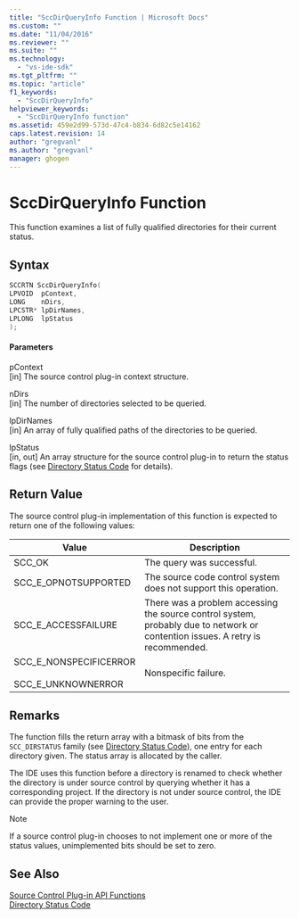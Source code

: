 ```yaml
---
title: "SccDirQueryInfo Function | Microsoft Docs"
ms.custom: ""
ms.date: "11/04/2016"
ms.reviewer: ""
ms.suite: ""
ms.technology: 
  - "vs-ide-sdk"
ms.tgt_pltfrm: ""
ms.topic: "article"
f1_keywords: 
  - "SccDirQueryInfo"
helpviewer_keywords: 
  - "SccDirQueryInfo function"
ms.assetid: 459e2d99-573d-47c4-b834-6d82c5e14162
caps.latest.revision: 14
author: "gregvanl"
ms.author: "gregvanl"
manager: ghogen
---
```

# SccDirQueryInfo Function
This function examines a list of fully qualified directories for their current status.  
  
## Syntax  
  
```cpp  
SCCRTN SccDirQueryInfo(  
LPVOID  pContext,  
LONG    nDirs,  
LPCSTR* lpDirNames,  
LPLONG  lpStatus  
);  
```  
  
#### Parameters  
 pContext  
 [in] The source control plug-in context structure.  
  
 nDirs  
 [in] The number of directories selected to be queried.  
  
 lpDirNames  
 [in] An array of fully qualified paths of the directories to be queried.  
  
 lpStatus  
 [in, out] An array structure for the source control plug-in to return the status flags (see [Directory Status Code](../extensibility/directory-status-code-enumerator.md) for details).  
  
## Return Value  
 The source control plug-in implementation of this function is expected to return one of the following values:  
  
|Value|Description|  
|-----------|-----------------|  
|SCC_OK|The query was successful.|  
|SCC_E_OPNOTSUPPORTED|The source code control system does not support this operation.|  
|SCC_E_ACCESSFAILURE|There was a problem accessing the source control system, probably due to network or contention issues. A retry is recommended.|  
|SCC_E_NONSPECIFICERROR<br /><br /> SCC_E_UNKNOWNERROR|Nonspecific failure.|  
  
## Remarks  
 The function fills the return array with a bitmask of bits from the `SCC_DIRSTATUS` family (see [Directory Status Code](../extensibility/directory-status-code-enumerator.md)), one entry for each directory given. The status array is allocated by the caller.  
  
 The IDE uses this function before a directory is renamed to check whether the directory is under source control by querying whether it has a corresponding project. If the directory is not under source control, the IDE can provide the proper warning to the user.  
  
> [!NOTE]
>  If a source control plug-in chooses to not implement one or more of the status values, unimplemented bits should be set to zero.  
  
## See Also  
 [Source Control Plug-in API Functions](../extensibility/source-control-plug-in-api-functions.md)   
 [Directory Status Code](../extensibility/directory-status-code-enumerator.md)